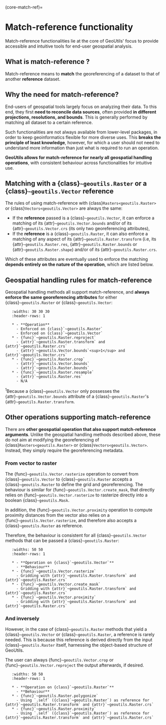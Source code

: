 (core-match-ref)=
# Match-reference functionality

Match-reference functionalities lie at the core of GeoUtils' focus to provide accessible and intuitive tools for end-user geospatial analysis.

## What is match-reference ?

Match-reference means to **match** the georeferencing of a dataset to that of another **reference** dataset.

## Why the need for match-reference?

End-users of geospatial tools largely focus on analyzing their data. To this end, they first **need to reconcile data sources**, often provided **in different
projections, resolutions, and bounds**. This is generally performed by matching all dataset to a certain reference.

Such functionalities are not always available from lower-level packages, in order to keep geoinformatics flexible for more diverse uses. This
**breaks the principle of least knowledge**, however, for which a user should not need to understand more information than just what is required to run an
operation.

**GeoUtils allows for match-reference for nearly all geospatial handling operations**, with consistent behaviour across functionalities for intuitive use.

## Matching with a {class}`~geoutils.Raster` or a {class}`~geoutils.Vector` reference

The rules of using match-reference with {class}`Rasters<geoutils.Raster>` or {class}`Vectors<geoutils.Vector>` are always the same:

 - If the **reference** passed is a {class}`~geoutils.Vector`, it can enforce a matching of its {attr}`~geoutils.Vector.bounds` and/or of its {attr}`~geoutils.Vector.crs` (its only two
   georeferencing attributes),
 - If the **reference** is a {class}`~geoutils.Raster`, it can also enforce a matching of any aspect of its {attr}`~geoutils.Raster.transform` (i.e, its
   {attr}`~geoutils.Raster.res`, {attr}`~geoutils.Raster.bounds` or {attr}`~geoutils.Raster.shape`) and/or of its {attr}`~geoutils.Raster.crs`.

Which of these attributes are eventually used to enforce the matching **depends entirely on the nature of the operation**, which are listed below.

## Geospatial handling rules for match-reference

Geospatial handling methods all support match-reference, and **always enforce the same georeferencing attributes** for either {class}`~geoutils.Raster`
or {class}`~geoutils.Vector`:

```{list-table}
   :widths: 30 30 30
   :header-rows: 1

   * - **Operation**
     - Enforced on {class}`~geoutils.Raster`
     - Enforced on {class}`~geoutils.Vector`
   * - {func}`~geoutils.Raster.reproject`
     - {attr}`~geoutils.Raster.transform` and {attr}`~geoutils.Raster.crs`
     - {attr}`~geoutils.Vector.bounds`<sup>1</sup> and {attr}`~geoutils.Vector.crs`
   * - {func}`~geoutils.Raster.crop`
     - {attr}`~geoutils.Vector.bounds`
     - {attr}`~geoutils.Raster.bounds`
   * - {func}`~geoutils.Raster.resample`
     - {attr}`~geoutils.Raster.res`
     - N/A

```

<sup>1</sup>Because a {class}`~geoutils.Vector` only possesses the {attr}`~geoutils.Vector.bounds` attribute of a {class}`~geoutils.Raster`'s {attr}`~geoutils.Raster.transform`.


## Other operations supporting match-reference

There are **other geospatial operation that also support match-reference arguments**. Unlike the geospatial handling methods described above, these do not aim
at modifying the georeferencing of {class}`Rasters<geoutils.Raster>` or {class}`Vectors<geoutils.Vector>`. Instead, they simply require the georeferencing metadata.

### From vector to raster

The {func}`~geoutils.Vector.rasterize` operation to convert from {class}`~geoutils.Vector` to {class}`~geoutils.Raster` accepts a {class}`~geoutils.Raster` to define the
grid and georeferencing. The behaviour is similar for {func}`~geoutils.Vector.create_mask`, that directly relies on {func}`~geoutils.Vector.rasterize` to
rasterize directly into a boolean {class}`~geoutils.Mask`.

In addition, the {func}`~geoutils.Vector.proximity` operation to compute proximity distances from the vector also relies on a
{func}`~geoutils.Vector.rasterize`, and therefore also accepts a {class}`~geoutils.Raster` as reference.

Therefore, the behaviour is consistent for all {class}`~geoutils.Vector` methods that can be passed a {class}`~geoutils.Raster`:

```{list-table}
   :widths: 50 50
   :header-rows: 1

   * - **Operation on {class}`~geoutils.Vector`**
     - **Behaviour**
   * - {func}`~geoutils.Vector.rasterize`
     - Gridding with {attr}`~geoutils.Raster.transform` and {attr}`~geoutils.Raster.crs`
   * - {func}`~geoutils.Vector.create_mask`
     - Gridding with {attr}`~geoutils.Raster.transform` and {attr}`~geoutils.Raster.crs`
   * - {func}`~geoutils.Vector.proximity`
     - Gridding with {attr}`~geoutils.Raster.transform` and {attr}`~geoutils.Raster.crs`
```

### And inversely

However, in the case of {class}`~geoutils.Raster` methods that yield a {class}`~geoutils.Vector` or {class}`~geoutils.Raster`, a reference is rarely needed.
This is because this reference is derived directly from the input {class}`~geoutils.Raster` itself, harnessing the object-based structure of GeoUtils.

The user can always {func}`~geoutils.Vector.crop` or {func}`~geoutils.Vector.reproject` the output afterwards, if desired.

```{list-table}
   :widths: 50 50
   :header-rows: 1

   * - **Operation on {class}`~geoutils.Raster`**
     - **Behaviour**
   * - {func}`~geoutils.Raster.polygonize`
     - Using `.self` ({class}`~geoutils.Raster`) as reference for {attr}`~geoutils.Raster.transform` and {attr}`~geoutils.Raster.crs`
   * - {func}`~geoutils.Raster.proximity`
     - Using `.self` ({class}`~geoutils.Raster`) as reference for {attr}`~geoutils.Raster.transform` and {attr}`~geoutils.Raster.crs`
```

